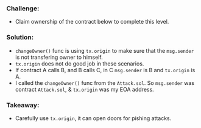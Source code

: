 ### Challenge: 
- Claim ownership of the contract below to complete this level.

### Solution:
- `changeOwner()` func is using `tx.origin` to make sure that the `msg.sender` is not transfering owner to himself.
- `tx.origin` does not do good job in these scenarios.
- If contract A calls B, and B calls C, in C `msg.sender` is B and `tx.origin` is A.
- I called the `changeOwner()` func from the `Attack.sol`. So `msg.sender` was contract `Attack.sol`, & `tx.origin` was my EOA address.

### Takeaway:
- Carefully use `tx.origin`, it can open doors for pishing attacks.